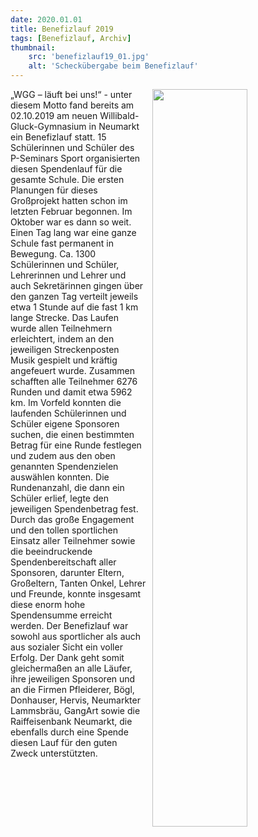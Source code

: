```yaml
---
date: 2020.01.01
title: Benefizlauf 2019
tags: [Benefizlauf, Archiv]
thumbnail: 
    src: 'benefizlauf19_01.jpg'
    alt: 'Scheckübergabe beim Benefizlauf' 
---
```


<img src = "/images/benefizlauf19_01.jpg" style ="float:right;width: 55%; margin-left:10px">

„WGG – läuft bei uns!“ - unter diesem Motto fand bereits am 02.10.2019 am neuen Willibald-Gluck-Gymnasium in Neumarkt ein Benefizlauf statt. 15 Schülerinnen und Schüler des P-Seminars Sport organisierten diesen Spendenlauf für die gesamte Schule. Die ersten Planungen für dieses Großprojekt hatten schon im letzten Februar begonnen. Im Oktober war es dann so weit. Einen Tag lang war eine ganze Schule fast permanent in Bewegung. Ca. 1300 Schülerinnen und Schüler, Lehrerinnen und Lehrer und auch Sekretärinnen gingen über den ganzen Tag verteilt jeweils etwa 1 Stunde auf die fast 1 km lange Strecke. Das Laufen wurde allen Teilnehmern erleichtert, indem an den jeweiligen Streckenposten Musik gespielt und kräftig angefeuert wurde. Zusammen schafften alle Teilnehmer 6276 Runden und damit etwa 5962 km.
Im Vorfeld konnten die laufenden Schülerinnen und Schüler eigene Sponsoren suchen, die einen bestimmten Betrag für eine Runde festlegen und zudem aus den oben genannten Spendenzielen auswählen konnten. Die Rundenanzahl, die dann ein Schüler erlief, legte den jeweiligen Spendenbetrag fest. Durch das große Engagement und den tollen sportlichen Einsatz aller Teilnehmer sowie die beeindruckende Spendenbereitschaft aller Sponsoren, darunter Eltern, Großeltern, Tanten Onkel, Lehrer und Freunde, konnte insgesamt diese enorm hohe Spendensumme erreicht werden. Der Benefizlauf war sowohl aus sportlicher als auch aus sozialer Sicht ein voller Erfolg.
Der Dank geht somit gleichermaßen an alle Läufer, ihre jeweiligen Sponsoren und an die Firmen Pfleiderer, Bögl, Donhauser, Hervis, Neumarkter Lammsbräu, GangArt sowie die Raiffeisenbank Neumarkt, die ebenfalls durch eine Spende diesen Lauf für den guten Zweck unterstützten.